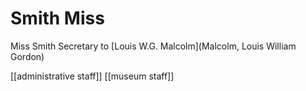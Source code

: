 



# Smith Miss


Miss Smith
Secretary to [Louis W.G. Malcolm](Malcolm, Louis William Gordon)


[[administrative staff]] [[museum staff]]